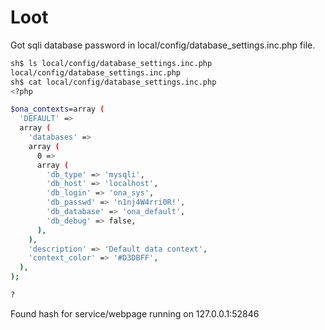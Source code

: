 # Loot
Got sqli database password in local/config/database_settings.inc.php file.
```bash
sh$ ls local/config/database_settings.inc.php
local/config/database_settings.inc.php
sh$ cat local/config/database_settings.inc.php
<?php

$ona_contexts=array (
  'DEFAULT' =>
  array (
    'databases' =>
    array (
      0 =>
      array (
        'db_type' => 'mysqli',
        'db_host' => 'localhost',
        'db_login' => 'ona_sys',
        'db_passwd' => 'n1nj4W4rri0R!',
        'db_database' => 'ona_default',
        'db_debug' => false,
      ),
    ),
    'description' => 'Default data context',
    'context_color' => '#D3DBFF',
  ),
);

?
```
Found hash for service/webpage running on 127.0.0.1:52846